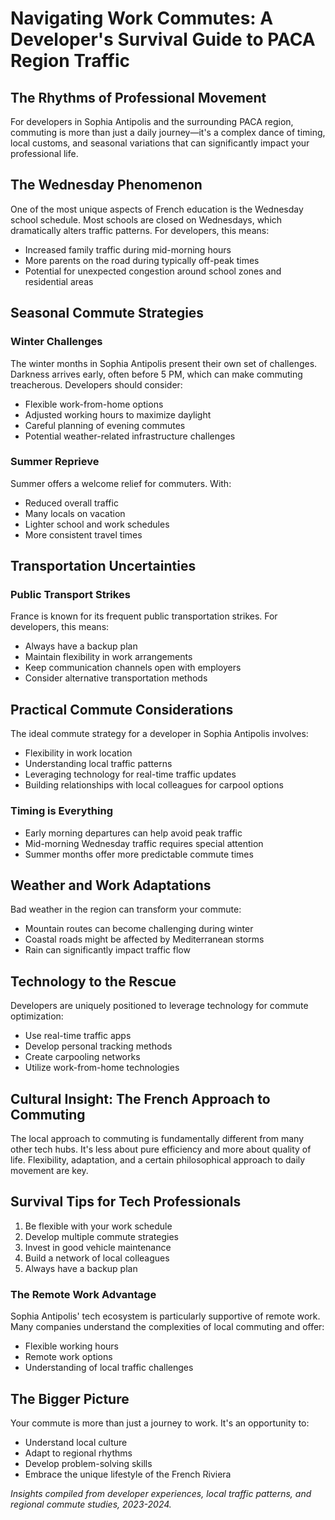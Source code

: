 # Navigating Work Commutes: A Developer's Survival Guide to PACA Region Traffic

## The Rhythms of Professional Movement

For developers in Sophia Antipolis and the surrounding PACA region, commuting is more than just a daily journey—it's a complex dance of timing, local customs, and seasonal variations that can significantly impact your professional life.

## The Wednesday Phenomenon

One of the most unique aspects of French education is the Wednesday school schedule. Most schools are closed on Wednesdays, which dramatically alters traffic patterns. For developers, this means:

- Increased family traffic during mid-morning hours
- More parents on the road during typically off-peak times
- Potential for unexpected congestion around school zones and residential areas

## Seasonal Commute Strategies

### Winter Challenges
The winter months in Sophia Antipolis present their own set of challenges. Darkness arrives early, often before 5 PM, which can make commuting treacherous. Developers should consider:

- Flexible work-from-home options
- Adjusted working hours to maximize daylight
- Careful planning of evening commutes
- Potential weather-related infrastructure challenges

### Summer Reprieve
Summer offers a welcome relief for commuters. With:
- Reduced overall traffic
- Many locals on vacation
- Lighter school and work schedules
- More consistent travel times

## Transportation Uncertainties

### Public Transport Strikes
France is known for its frequent public transportation strikes. For developers, this means:

- Always have a backup plan
- Maintain flexibility in work arrangements
- Keep communication channels open with employers
- Consider alternative transportation methods

## Practical Commute Considerations

The ideal commute strategy for a developer in Sophia Antipolis involves:
- Flexibility in work location
- Understanding local traffic patterns
- Leveraging technology for real-time traffic updates
- Building relationships with local colleagues for carpool options

### Timing is Everything
- Early morning departures can help avoid peak traffic
- Mid-morning Wednesday traffic requires special attention
- Summer months offer more predictable commute times

## Weather and Work Adaptations

Bad weather in the region can transform your commute:
- Mountain routes can become challenging during winter
- Coastal roads might be affected by Mediterranean storms
- Rain can significantly impact traffic flow

## Technology to the Rescue

Developers are uniquely positioned to leverage technology for commute optimization:
- Use real-time traffic apps
- Develop personal tracking methods
- Create carpooling networks
- Utilize work-from-home technologies

## Cultural Insight: The French Approach to Commuting

The local approach to commuting is fundamentally different from many other tech hubs. It's less about pure efficiency and more about quality of life. Flexibility, adaptation, and a certain philosophical approach to daily movement are key.

## Survival Tips for Tech Professionals

1. Be flexible with your work schedule
2. Develop multiple commute strategies
3. Invest in good vehicle maintenance
4. Build a network of local colleagues
5. Always have a backup plan

### The Remote Work Advantage

Sophia Antipolis' tech ecosystem is particularly supportive of remote work. Many companies understand the complexities of local commuting and offer:
- Flexible working hours
- Remote work options
- Understanding of local traffic challenges

## The Bigger Picture

Your commute is more than just a journey to work. It's an opportunity to:
- Understand local culture
- Adapt to regional rhythms
- Develop problem-solving skills
- Embrace the unique lifestyle of the French Riviera

*Insights compiled from developer experiences, local traffic patterns, and regional commute studies, 2023-2024.*

